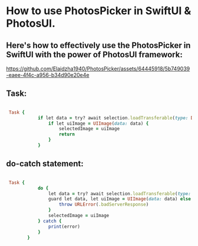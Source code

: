 How to use PhotosPicker in SwiftUI & PhotosUI.
==============================================

Here's how to effectively use the PhotosPicker in SwiftUI with the power of PhotosUI framework:
-----------------------------------------------------------------------------------------------

https://github.com/Elaidzha1940/PhotosPicker/assets/64445918/5b749039-eaee-4f4c-a956-b34d90e20e4e

Task:
-----

``````ruby

 Task {
            if let data = try? await selection.loadTransferable(type: Data.self) {
                if let uiImage = UIImage(data: data) {
                    selectedImage = uiImage
                    return
                }
            }
``````

do-catch statement:
-------------------

````````ruby

 Task {
            do {
                let data = try? await selection.loadTransferable(type: Data.self)
                guard let data, let uiImage = UIImage(data: data) else {
                    throw URLError(.badServerResponse)
                }
                selectedImage = uiImage
            } catch {
                print(error)
            }
        }
````````
